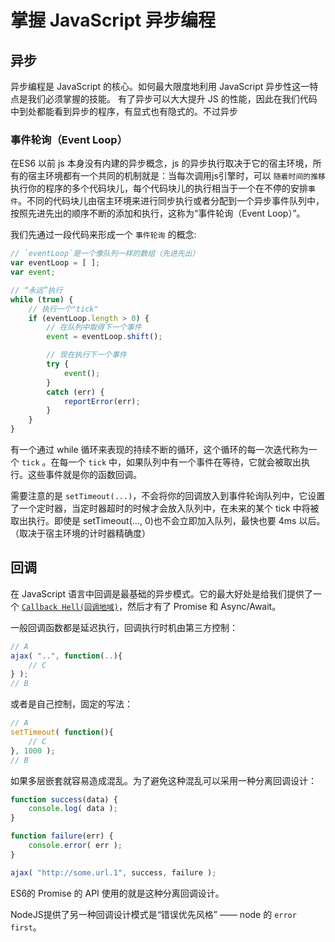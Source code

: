 # 掌握 JavaScript 异步编程

## 异步
异步编程是 JavaScript 的核心。如何最大限度地利用 JavaScript 异步性这一特点是我们必须掌握的技能。
有了异步可以大大提升 JS 的性能，因此在我们代码中到处都能看到异步的程序，有显式也有隐式的。不过异步

### 事件轮询（Event Loop）
在ES6 以前 js 本身没有内建的异步概念，js 的异步执行取决于它的宿主环境，所有的宿主环境都有一个共同的机制就是：当每次调用js引擎时，可以 `随着时间的推移` 执行你的程序的多个代码块儿，每个代码块儿的执行相当于一个在不停的安排`事件`。不同的代码块儿由宿主环境来进行同步执行或者分配到一个异步事件队列中，按照先进先出的顺序不断的添加和执行，这称为“事件轮询（Event Loop）”。

我们先通过一段代码来形成一个 `事件轮询` 的概念:

```js
// `eventLoop`是一个像队列一样的数组（先进先出）
var eventLoop = [ ];
var event;

// “永远”执行
while (true) {
	// 执行一个"tick"
	if (eventLoop.length > 0) {
		// 在队列中取得下一个事件
		event = eventLoop.shift();

		// 现在执行下一个事件
		try {
			event();
		}
		catch (err) {
			reportError(err);
		}
	}
}
```

有一个通过 while 循环来表现的持续不断的循环，这个循环的每一次迭代称为一个 `tick` 。在每一个 `tick` 中，如果队列中有一个事件在等待，它就会被取出执行。这些事件就是你的函数回调。

需要注意的是 `setTimeout(...)`，不会将你的回调放入到事件轮询队列中，它设置了一个定时器，当定时器超时的时候才会放入队列中，在未来的某个 tick 中将被取出执行。即使是 setTimeout(..., 0)也不会立即加入队列，最快也要 4ms 以后。（取决于宿主环境的计时器精确度）

## 回调
在 JavaScript 语言中回调是最基础的异步模式。它的最大好处是给我们提供了一个 [`Callback Hell(回调地域)`](http://callbackhell.com/)，然后才有了 Promise 和 Async/Await。

一般回调函数都是延迟执行，回调执行时机由第三方控制：
```js
// A
ajax( "..", function(..){
	// C
} );
// B
```
或者是自己控制，固定的写法：
```js
// A
setTimeout( function(){
	// C
}, 1000 );
// B
```
如果多层嵌套就容易造成混乱。为了避免这种混乱可以采用一种分离回调设计：
```js
function success(data) {
	console.log( data );
}

function failure(err) {
	console.error( err );
}

ajax( "http://some.url.1", success, failure );
```
ES6的 Promise 的 API 使用的就是这种分离回调设计。  

NodeJS提供了另一种回调设计模式是“错误优先风格” —— node 的 `error first`。
